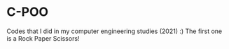 # C-POO
Codes that I did in my computer engineering studies (2021) :)
The first one is a Rock Paper Scissors!
